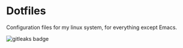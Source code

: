# Dotfiles

Configuration files for my linux system, for everything except Emacs.

<img alt="gitleaks badge" src="https://img.shields.io/badge/protected%20by-gitleaks-blue">
